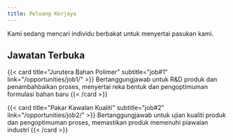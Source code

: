 ```yaml
---
title: Peluang Kerjaya
---
```


Kami sedang mencari individu berbakat untuk menyertai pasukan kami.

## Jawatan Terbuka

{{< card title="Jurutera Bahan Polimer" subtitle="job#1" link="/opportunities/job1/" >}}
Bertanggungjawab untuk R&D produk dan penambahbaikan proses, menyertai reka bentuk dan pengoptimuman formulasi bahan baru
{{< /card >}}

{{< card title="Pakar Kawalan Kualiti" subtitle="job#2" link="/opportunities/job2/" >}}
Bertanggungjawab untuk ujian kualiti produk dan pengoptimuman proses, memastikan produk memenuhi piawaian industri
{{< /card >}}